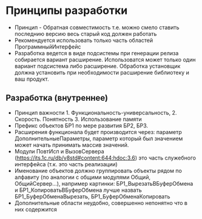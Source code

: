 # Принципы разработки
* Принцип - Обратная совместимость т.е. можно смело ставить последнию версию весь старый код должен работать
* Рекомендуется использовать только часть областей ПрограммныйИнтерфейс
* Разработка ведется в виде подсистемы при генерации релиза собирается вариант расширение. Использоватся может только один вариант подсистема либо расширение.
  Обработка установщик должна установить при необходимости расширение библиотеку и ваш продукт.

## Разработка (внутреннее)
* Принцип важности 1. Функциональность-универсальность, 2. Скорость. Понятность 3. Использование памяти
* Префикс объектов БР1 по мере развития БР2, БР3.
* Расширения функционала будет производится через: параметр ДополнительныеПараметры, параметр который был значением может начать принимать массив значений.
* Модули ПовтИсп и ВызовСервера (https://its.1c.ru/db/v8std#content:644:hdoc:3.6) это часть служебного интерфейса (т.к. это часть реализации)
* Именование объектов должно группировать объекты рядом по алфавиту (по аналогии с общими модулями Общий, ОбщийСервер...),
  например картинки: БР1_ВырезатьВБуферОбмена и БР1_КопироватьВБуферОбмена лучше назвать БР1_БуферОбменаВырезать, БР1_БуферОбменаКопировать
* Дополнительные области неудобно, совершенно непонятно что в них содержится
